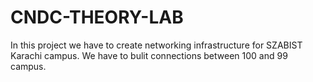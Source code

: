 # CNDC-THEORY-LAB
In this project we have to create networking infrastructure for SZABIST Karachi campus. We have to bulit connections between 100 and 99 campus.
